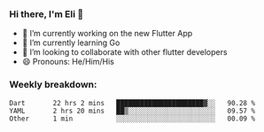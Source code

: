### Hi there, I'm Eli 👋
- 🔭 I’m currently working on the new Flutter App
- 🌱 I’m currently learning Go
- 🦄 I’m looking to collaborate with other flutter developers
- 😄 Pronouns: He/Him/His

### Weekly breakdown:
<!--START_SECTION:waka-->
```text
Dart       22 hrs 2 mins   ██████████████████████▓░░   90.28 % 
YAML       2 hrs 20 mins   ██▒░░░░░░░░░░░░░░░░░░░░░░   09.57 % 
Other      1 min           ░░░░░░░░░░░░░░░░░░░░░░░░░   00.09 % 
```
<!--END_SECTION:waka-->
